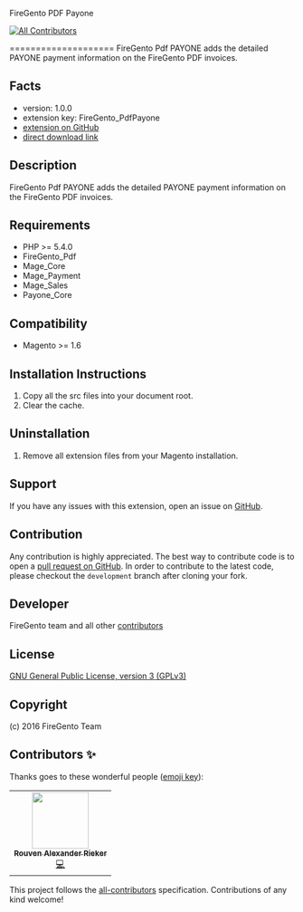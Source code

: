 FireGento PDF Payone
<!-- ALL-CONTRIBUTORS-BADGE:START - Do not remove or modify this section -->
[![All Contributors](https://img.shields.io/badge/all_contributors-1-orange.svg?style=flat-square)](#contributors-)
<!-- ALL-CONTRIBUTORS-BADGE:END -->
====================
FireGento Pdf PAYONE adds the detailed PAYONE payment information on the FireGento PDF invoices.

Facts
-----
- version: 1.0.0
- extension key: FireGento_PdfPayone
- [extension on GitHub](https://github.com/firegento/firegento-pdf-payone)
- [direct download link](https://github.com/firegento/firegento-pdf-payone/archive/master.zip)

Description
-----------
FireGento Pdf PAYONE adds the detailed PAYONE payment information on the FireGento PDF invoices.

Requirements
------------
- PHP >= 5.4.0
- FireGento_Pdf
- Mage_Core
- Mage_Payment
- Mage_Sales
- Payone_Core

Compatibility
-------------
- Magento >= 1.6

Installation Instructions
-------------------------
1. Copy all the src files into your document root.
2. Clear the cache.

Uninstallation
--------------
1. Remove all extension files from your Magento installation.

Support
-------
If you have any issues with this extension, open an issue on [GitHub](https://github.com/firegento/firegento-pdf-payone/issues).

Contribution
------------
Any contribution is highly appreciated. The best way to contribute code is to open a [pull request on GitHub](https://help.github.com/articles/using-pull-requests). In order to contribute to the latest code, please checkout the `development` branch after cloning your fork.

Developer
---------
FireGento team and all other [contributors](https://github.com/firegento/firegento-pdf-payone/contributors)

License
-------
[GNU General Public License, version 3 (GPLv3)](http://opensource.org/licenses/gpl-3.0)

Copyright
---------
(c) 2016 FireGento Team

## Contributors ✨

Thanks goes to these wonderful people ([emoji key](https://allcontributors.org/docs/en/emoji-key)):

<!-- ALL-CONTRIBUTORS-LIST:START - Do not remove or modify this section -->
<!-- prettier-ignore-start -->
<!-- markdownlint-disable -->
<table>
  <tr>
    <td align="center"><a href="https://rouven.io/"><img src="https://avatars3.githubusercontent.com/u/393419?v=4" width="100px;" alt=""/><br /><sub><b>Rouven Alexander Rieker</b></sub></a><br /><a href="https://github.com/firegento/firegento-pdf-payone/commits?author=therouv" title="Code">💻</a></td>
  </tr>
</table>

<!-- markdownlint-enable -->
<!-- prettier-ignore-end -->
<!-- ALL-CONTRIBUTORS-LIST:END -->

This project follows the [all-contributors](https://github.com/all-contributors/all-contributors) specification. Contributions of any kind welcome!